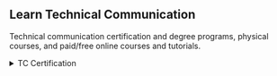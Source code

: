 ## Learn Technical Communication
Technical communication certification and degree programs, physical courses, and paid/free online courses and tutorials.

<details>
<summary>TC Certification</summary>
* [Society of Technical Communication](https://www.stc.org/become-cptc-certified/) – A certification program offering a three-tiered professional certification: Foundation, Practitioner, and Expert
* [Tekom](https://www.technical-communication.org/technical-writing/outline-of-technical-communication/paths-to-the-profession) - Technical communication study programs and professional training[ ](https://www.technical-communication.org/technical-writing/outline-of-technical-communication/paths-to-the-profession)
* [University of Arizona](https://english.arizona.edu/professional-technical-writing-certificate) - Certificate in professional and technical writing
* [TecCOM](https://www.teccom-frame.eu/programs/) - A map of TC programs
<details>

<details>
<summary>Degree Programs</summary>  
* [TCloc](https://mastertcloc.unistra.fr/) - An online master’s degree in technical communication and localization
* [Keystone](https://www.onlinestudies.com/Masters-in-Technical-Communication-and-Localization-(TCLoc)/France/University-of-Strasbourg/) - Online studies, accredited by the University of Strasbourg[ ](https://www.onlinestudies.com/Masters-in-Technical-Communication-and-Localization-(TCLoc)/France/University-of-Strasbourg/)
<details>
  
### TC Courses in Israel
* [Our Best Words (Tichtov Tadrich Tovil)](https://ourbestwords.com/) - TC and MarComm courses with internships, also available online. Recognized by the Ministry of Immigration and Absorption in Israel, and National Insurance.
* [WritePoint](http://www.writepoint.com/training-courses/) - Focuses on fully training for entry level positions. Internships available. Recognized by the Ministry of Immigration and Absorption in Israel.
* [OnTarget Communications](https://www.ontargetcommunication.com/) - Offers internship and job placement as part of the course

### Online Courses and Tutorials
* [Google Technical Writing Cours](https://developers.google.com/tech-writing/overview) - A free technical writing online course
* [WritePoint](mailto:wp@writepoint.com) - A technical writing Course, fully online, on demand
* [Comtech Services](https://comtechserv.wpengine.com/consulting/) - A consulting service offering training
* [Documenting API](https://idratherbewriting.com/learnapidoc) - A free course 
* [2014: Writing great documentation](https://www.youtube.com/watch?v=z3fRu9pkuXE) - A video by Jacob Kaplan-Moss, co-creator of Django
